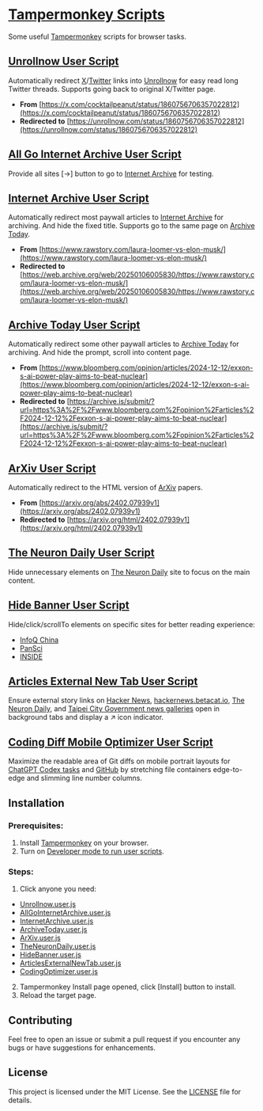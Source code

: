 # [Tampermonkey Scripts](https://github.com/ChrisTorng/TampermonkeyScripts)

Some useful [Tampermonkey](https://www.tampermonkey.net/) scripts for browser tasks.

## [Unrollnow User Script](https://github.com/ChrisTorng/TampermonkeyScripts/raw/main/src/Unrollnow.user.js)

Automatically redirect [X](https://x.com/)/[Twitter](https://twitter.com) links into [Unrollnow](https://unrollnow.com/) for easy read long Twitter threads. Supports going back to original X/Twitter page.

- **From** [https://x.com/cocktailpeanut/status/1860756706357022812](https://x.com/cocktailpeanut/status/1860756706357022812)
- **Redirected to** [https://unrollnow.com/status/1860756706357022812](https://unrollnow.com/status/1860756706357022812)

## [All Go Internet Archive User Script](https://github.com/ChrisTorng/TampermonkeyScripts/raw/main/src/AllGoInternetArchive.user.js)

Provide all sites [→] button to go to [Internet Archive](https://web.archive.org) for testing.

## [Internet Archive User Script](https://github.com/ChrisTorng/TampermonkeyScripts/raw/main/src/InternetArchive.user.js)

Automatically redirect most paywall articles to [Internet Archive](https://web.archive.org) for archiving. And hide the fixed title. Supports go to the same page on [Archive Today](https://archive.is).

- **From** [https://www.rawstory.com/laura-loomer-vs-elon-musk/](https://www.rawstory.com/laura-loomer-vs-elon-musk/)
- **Redirected to** [https://web.archive.org/web/20250106005830/https://www.rawstory.com/laura-loomer-vs-elon-musk/](https://web.archive.org/web/20250106005830/https://www.rawstory.com/laura-loomer-vs-elon-musk/)

## [Archive Today User Script](https://github.com/ChrisTorng/TampermonkeyScripts/raw/main/src/ArchiveToday.user.js)

Automatically redirect some other paywall articles to [Archive Today](https://archive.is) for archiving. And hide the prompt, scroll into content page.

- **From** [https://www.bloomberg.com/opinion/articles/2024-12-12/exxon-s-ai-power-play-aims-to-beat-nuclear](https://www.bloomberg.com/opinion/articles/2024-12-12/exxon-s-ai-power-play-aims-to-beat-nuclear)
- **Redirected to** [https://archive.is/submit/?url=https%3A%2F%2Fwww.bloomberg.com%2Fopinion%2Farticles%2F2024-12-12%2Fexxon-s-ai-power-play-aims-to-beat-nuclear](https://archive.is/submit/?url=https%3A%2F%2Fwww.bloomberg.com%2Fopinion%2Farticles%2F2024-12-12%2Fexxon-s-ai-power-play-aims-to-beat-nuclear)

## [ArXiv User Script](https://github.com/ChrisTorng/TampermonkeyScripts/raw/main/src/ArXiv.user.js)

Automatically redirect to the HTML version of [ArXiv](https://arxiv.org/) papers.

- **From** [https://arxiv.org/abs/2402.07939v1](https://arxiv.org/abs/2402.07939v1)
- **Redirected to** [https://arxiv.org/html/2402.07939v1](https://arxiv.org/html/2402.07939v1)

## [The Neuron Daily User Script](https://github.com/ChrisTorng/TampermonkeyScripts/raw/main/src/TheNeuronDaily.user.js)

Hide unnecessary elements on [The Neuron Daily](https://www.theneurondaily.com/) site to focus on the main content.

## [Hide Banner User Script](https://github.com/ChrisTorng/TampermonkeyScripts/raw/main/src/HideBanner.user.js)

Hide/click/scrollTo elements on specific sites for better reading experience:

- [InfoQ China](https://www.infoq.cn/)
- [PanSci](https://pansci.asia/)
- [INSIDE](https://www.inside.com.tw/)

## [Articles External New Tab User Script](https://github.com/ChrisTorng/TampermonkeyScripts/raw/main/src/ArticlesExternalNewTab.user.js)

Ensure external story links on [Hacker News](https://news.ycombinator.com/), [hackernews.betacat.io](https://hackernews.betacat.io/), [The Neuron Daily](https://www.theneurondaily.com/), and [Taipei City Government news galleries](https://tam.gov.taipei/) open in background tabs and display a ↗︎ icon indicator.

## [Coding Diff Mobile Optimizer User Script](https://github.com/ChrisTorng/TampermonkeyScripts/raw/main/src/CodingOptimizer.user.js)

Maximize the readable area of Git diffs on mobile portrait layouts for [ChatGPT Codex tasks](https://chatgpt.com/codex) and [GitHub](https://github.com/) by stretching file containers edge-to-edge and slimming line number columns.

## Installation

### Prerequisites:

1. Install [Tampermonkey](https://www.tampermonkey.net/) on your browser.
2. Turn on [Developer mode to run user scripts](https://www.tampermonkey.net/faq.php#Q209).

### Steps:

1. Click anyone you need:

  - [Unrollnow.user.js](https://github.com/ChrisTorng/TampermonkeyScripts/raw/main/src/Unrollnow.user.js)
  - [AllGoInternetArchive.user.js](https://github.com/ChrisTorng/TampermonkeyScripts/raw/main/src/AllGoInternetArchive.user.js)
  - [InternetArchive.user.js](https://github.com/ChrisTorng/TampermonkeyScripts/raw/main/src/InternetArchive.user.js)
  - [ArchiveToday.user.js](https://github.com/ChrisTorng/TampermonkeyScripts/raw/main/src/ArchiveToday.user.js)
  - [ArXiv.user.js](https://github.com/ChrisTorng/TampermonkeyScripts/raw/main/src/ArXiv.user.js)
  - [TheNeuronDaily.user.js](https://github.com/ChrisTorng/TampermonkeyScripts/raw/main/src/TheNeuronDaily.user.js)
  - [HideBanner.user.js](https://github.com/ChrisTorng/TampermonkeyScripts/raw/main/src/HideBanner.user.js)
  - [ArticlesExternalNewTab.user.js](https://github.com/ChrisTorng/TampermonkeyScripts/raw/main/src/ArticlesExternalNewTab.user.js)
  - [CodingOptimizer.user.js](https://github.com/ChrisTorng/TampermonkeyScripts/raw/main/src/CodingOptimizer.user.js)


2. Tampermonkey Install page opened, click [Install] button to install.
3. Reload the target page.

## Contributing

Feel free to open an issue or submit a pull request if you encounter any bugs or have suggestions for enhancements.

## License

This project is licensed under the MIT License. See the [LICENSE](LICENSE) file for details.
